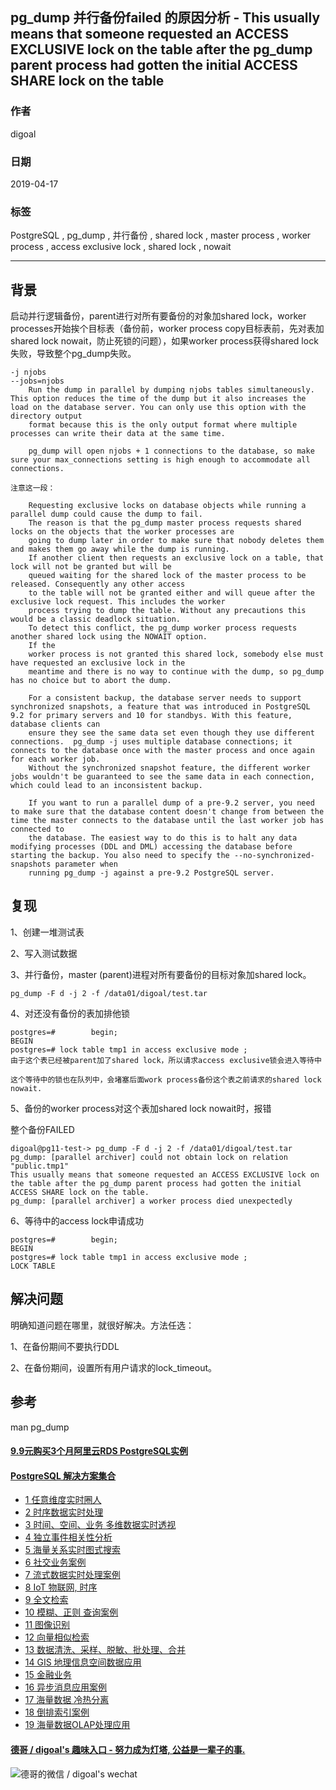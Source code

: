 ## pg_dump 并行备份failed 的原因分析 - This usually means that someone requested an ACCESS EXCLUSIVE lock on the table after the pg_dump parent process had gotten the initial ACCESS SHARE lock on the table   
                                                                                                      
### 作者                                                                                                      
digoal                                                                                                      
                                                                                                      
### 日期                                                                                                      
2019-04-17                                                                                                      
                                                                                                      
### 标签                                                                                                      
PostgreSQL , pg_dump , 并行备份 , shared lock , master process , worker process , access exclusive lock , shared lock , nowait      
                     
----                                                                                                
                                                                                                  
## 背景   
  
启动并行逻辑备份，parent进行对所有要备份的对象加shared lock，worker processes开始挨个目标表（备份前，worker process copy目标表前，先对表加shared lock nowait，防止死锁的问题），如果worker process获得shared lock失败，导致整个pg_dump失败。  
  
```  
-j njobs  
--jobs=njobs  
    Run the dump in parallel by dumping njobs tables simultaneously. This option reduces the time of the dump but it also increases the load on the database server. You can only use this option with the directory output  
    format because this is the only output format where multiple processes can write their data at the same time.  
  
    pg_dump will open njobs + 1 connections to the database, so make sure your max_connections setting is high enough to accommodate all connections.  
  
注意这一段：  
  
    Requesting exclusive locks on database objects while running a parallel dump could cause the dump to fail.   
    The reason is that the pg_dump master process requests shared locks on the objects that the worker processes are  
    going to dump later in order to make sure that nobody deletes them and makes them go away while the dump is running.   
    If another client then requests an exclusive lock on a table, that lock will not be granted but will be  
    queued waiting for the shared lock of the master process to be released. Consequently any other access   
    to the table will not be granted either and will queue after the exclusive lock request. This includes the worker  
    process trying to dump the table. Without any precautions this would be a classic deadlock situation.   
    To detect this conflict, the pg_dump worker process requests another shared lock using the NOWAIT option.   
    If the  
    worker process is not granted this shared lock, somebody else must have requested an exclusive lock in the   
    meantime and there is no way to continue with the dump, so pg_dump has no choice but to abort the dump.  
  
    For a consistent backup, the database server needs to support synchronized snapshots, a feature that was introduced in PostgreSQL 9.2 for primary servers and 10 for standbys. With this feature, database clients can  
    ensure they see the same data set even though they use different connections.  pg_dump -j uses multiple database connections; it connects to the database once with the master process and once again for each worker job.  
    Without the synchronized snapshot feature, the different worker jobs wouldn't be guaranteed to see the same data in each connection, which could lead to an inconsistent backup.  
  
    If you want to run a parallel dump of a pre-9.2 server, you need to make sure that the database content doesn't change from between the time the master connects to the database until the last worker job has connected to  
    the database. The easiest way to do this is to halt any data modifying processes (DDL and DML) accessing the database before starting the backup. You also need to specify the --no-synchronized-snapshots parameter when  
    running pg_dump -j against a pre-9.2 PostgreSQL server.  
```  
  
## 复现  
1、创建一堆测试表  
  
2、写入测试数据  
  
3、并行备份，master (parent)进程对所有要备份的目标对象加shared lock。    
  
```  
pg_dump -F d -j 2 -f /data01/digoal/test.tar  
```  
  
4、对还没有备份的表加排他锁  
  
```  
postgres=#        begin;  
BEGIN  
postgres=# lock table tmp1 in access exclusive mode ;  
由于这个表已经被parent加了shared lock，所以请求access exclusive锁会进入等待中  
  
这个等待中的锁也在队列中，会堵塞后面work process备份这个表之前请求的shared lock nowait.  
```  
  
5、备份的worker process对这个表加shared lock nowait时，报错  
  
整个备份FAILED  
  
```  
digoal@pg11-test-> pg_dump -F d -j 2 -f /data01/digoal/test.tar  
pg_dump: [parallel archiver] could not obtain lock on relation "public.tmp1"  
This usually means that someone requested an ACCESS EXCLUSIVE lock on the table after the pg_dump parent process had gotten the initial ACCESS SHARE lock on the table.  
pg_dump: [parallel archiver] a worker process died unexpectedly  
```  
  
6、等待中的access lock申请成功  
  
```  
postgres=#        begin;  
BEGIN  
postgres=# lock table tmp1 in access exclusive mode ;  
LOCK TABLE  
```  
  
  
## 解决问题  
明确知道问题在哪里，就很好解决。方法任选：  
  
1、在备份期间不要执行DDL  
  
2、在备份期间，设置所有用户请求的lock_timeout。  
     
## 参考  
man pg_dump  
  
         
  
  
  
  
  
  
  
  
  
  
  
  
  
  
  
  
  
  
  
  
  
  
  
  
  
  
  
  
  
  
  
  
  
  
  
  
  
  
  
  
  
#### [9.9元购买3个月阿里云RDS PostgreSQL实例](https://www.aliyun.com/database/postgresqlactivity "57258f76c37864c6e6d23383d05714ea")
  
  
#### [PostgreSQL 解决方案集合](https://yq.aliyun.com/topic/118 "40cff096e9ed7122c512b35d8561d9c8")
- [1 任意维度实时圈人](https://yq.aliyun.com/topic/118 "40cff096e9ed7122c512b35d8561d9c8")
- [2 时序数据实时处理](https://yq.aliyun.com/topic/118 "40cff096e9ed7122c512b35d8561d9c8")
- [3 时间、空间、业务 多维数据实时透视](https://yq.aliyun.com/topic/118 "40cff096e9ed7122c512b35d8561d9c8")
- [4 独立事件相关性分析](https://yq.aliyun.com/topic/118 "40cff096e9ed7122c512b35d8561d9c8")
- [5 海量关系实时图式搜索](https://yq.aliyun.com/topic/118 "40cff096e9ed7122c512b35d8561d9c8")
- [6 社交业务案例](https://yq.aliyun.com/topic/118 "40cff096e9ed7122c512b35d8561d9c8")
- [7 流式数据实时处理案例](https://yq.aliyun.com/topic/118 "40cff096e9ed7122c512b35d8561d9c8")
- [8 IoT 物联网, 时序](https://yq.aliyun.com/topic/118 "40cff096e9ed7122c512b35d8561d9c8")
- [9 全文检索](https://yq.aliyun.com/topic/118 "40cff096e9ed7122c512b35d8561d9c8")
- [10 模糊、正则 查询案例](https://yq.aliyun.com/topic/118 "40cff096e9ed7122c512b35d8561d9c8")
- [11 图像识别](https://yq.aliyun.com/topic/118 "40cff096e9ed7122c512b35d8561d9c8")
- [12 向量相似检索](https://yq.aliyun.com/topic/118 "40cff096e9ed7122c512b35d8561d9c8")
- [13 数据清洗、采样、脱敏、批处理、合并](https://yq.aliyun.com/topic/118 "40cff096e9ed7122c512b35d8561d9c8")
- [14 GIS 地理信息空间数据应用](https://yq.aliyun.com/topic/118 "40cff096e9ed7122c512b35d8561d9c8")
- [15 金融业务](https://yq.aliyun.com/topic/118 "40cff096e9ed7122c512b35d8561d9c8")
- [16 异步消息应用案例](https://yq.aliyun.com/topic/118 "40cff096e9ed7122c512b35d8561d9c8")
- [17 海量数据 冷热分离](https://yq.aliyun.com/topic/118 "40cff096e9ed7122c512b35d8561d9c8")
- [18 倒排索引案例](https://yq.aliyun.com/topic/118 "40cff096e9ed7122c512b35d8561d9c8")
- [19 海量数据OLAP处理应用](https://yq.aliyun.com/topic/118 "40cff096e9ed7122c512b35d8561d9c8")
  
  
#### [德哥 / digoal's 趣味入口 - 努力成为灯塔, 公益是一辈子的事.](https://github.com/digoal/blog/blob/master/README.md "22709685feb7cab07d30f30387f0a9ae")
  
  
![德哥的微信 / digoal's wechat](../pic/digoal_weixin.jpg "f7ad92eeba24523fd47a6e1a0e691b59")
  
